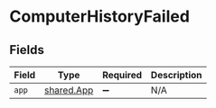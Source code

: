 # ComputerHistoryFailed


## Fields

| Field                                    | Type                                     | Required                                 | Description                              |
| ---------------------------------------- | ---------------------------------------- | ---------------------------------------- | ---------------------------------------- |
| `app`                                    | [shared.App](../../models/shared/app.md) | :heavy_minus_sign:                       | N/A                                      |